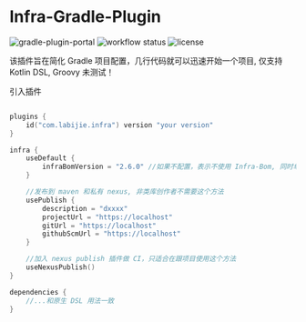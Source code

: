 # Infra-Gradle-Plugin

![gradle-plugin-portal](https://img.shields.io/gradle-plugin-portal/v/com.labijie.infra?logo=gradle)
![workflow status](https://img.shields.io/github/workflow/status/hongque-pro/infra-gradle-plugin/Gradle%20Build%20And%20Release/main?logo=github)
![license](https://img.shields.io/github/license/hongque-pro/infra-orm?style=flat-square)

该插件旨在简化 Gradle 项目配置，几行代码就可以迅速开始一个项目, 仅支持 Kotlin DSL, Groovy 未测试！

引入插件

```kotlin

plugins {
    id("com.labijie.infra") version "your version"
}

infra {
    useDefault {
        infraBomVersion = "2.6.0" //如果不配置，表示不使用 Infra-Bom, 同时单元测试的依赖也不会被配置
    }

    //发布到 maven 和私有 nexus, 非类库创作者不需要这个方法
    usePublish {
        description = "dxxxx"
        projectUrl = "https://localhost"
        gitUrl = "https://localhost"
        githubScmUrl = "https://localhost"
    }

    //加入 nexus publish 插件做 CI，只适合在跟项目使用这个方法
    useNexusPublish()
}

dependencies {
    //...和原生 DSL 用法一致
}



```